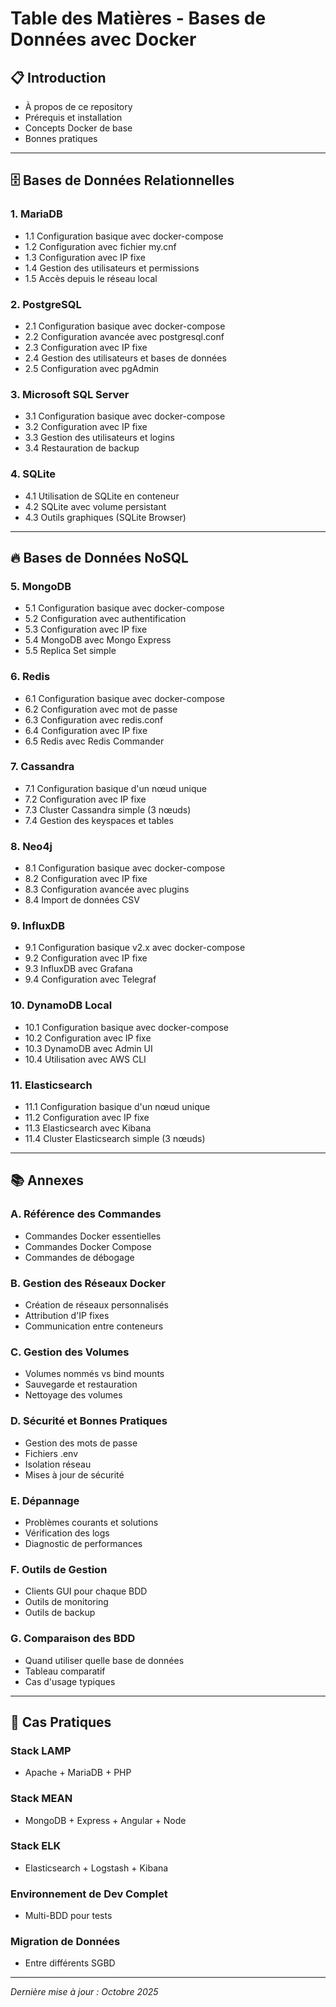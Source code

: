 # Table des Matières - Bases de Données avec Docker

## 📋 Introduction
- À propos de ce repository
- Prérequis et installation
- Concepts Docker de base
- Bonnes pratiques

---

## 🗄️ Bases de Données Relationnelles

### 1. MariaDB
- 1.1 Configuration basique avec docker-compose
- 1.2 Configuration avec fichier my.cnf
- 1.3 Configuration avec IP fixe
- 1.4 Gestion des utilisateurs et permissions
- 1.5 Accès depuis le réseau local

### 2. PostgreSQL
- 2.1 Configuration basique avec docker-compose
- 2.2 Configuration avancée avec postgresql.conf
- 2.3 Configuration avec IP fixe
- 2.4 Gestion des utilisateurs et bases de données
- 2.5 Configuration avec pgAdmin

### 3. Microsoft SQL Server
- 3.1 Configuration basique avec docker-compose
- 3.2 Configuration avec IP fixe
- 3.3 Gestion des utilisateurs et logins
- 3.4 Restauration de backup

### 4. SQLite
- 4.1 Utilisation de SQLite en conteneur
- 4.2 SQLite avec volume persistant
- 4.3 Outils graphiques (SQLite Browser)

---

## 🔥 Bases de Données NoSQL

### 5. MongoDB
- 5.1 Configuration basique avec docker-compose
- 5.2 Configuration avec authentification
- 5.3 Configuration avec IP fixe
- 5.4 MongoDB avec Mongo Express
- 5.5 Replica Set simple

### 6. Redis
- 6.1 Configuration basique avec docker-compose
- 6.2 Configuration avec mot de passe
- 6.3 Configuration avec redis.conf
- 6.4 Configuration avec IP fixe
- 6.5 Redis avec Redis Commander

### 7. Cassandra
- 7.1 Configuration basique d'un nœud unique
- 7.2 Configuration avec IP fixe
- 7.3 Cluster Cassandra simple (3 nœuds)
- 7.4 Gestion des keyspaces et tables

### 8. Neo4j
- 8.1 Configuration basique avec docker-compose
- 8.2 Configuration avec IP fixe
- 8.3 Configuration avancée avec plugins
- 8.4 Import de données CSV

### 9. InfluxDB
- 9.1 Configuration basique v2.x avec docker-compose
- 9.2 Configuration avec IP fixe
- 9.3 InfluxDB avec Grafana
- 9.4 Configuration avec Telegraf

### 10. DynamoDB Local
- 10.1 Configuration basique avec docker-compose
- 10.2 Configuration avec IP fixe
- 10.3 DynamoDB avec Admin UI
- 10.4 Utilisation avec AWS CLI

### 11. Elasticsearch
- 11.1 Configuration basique d'un nœud unique
- 11.2 Configuration avec IP fixe
- 11.3 Elasticsearch avec Kibana
- 11.4 Cluster Elasticsearch simple (3 nœuds)

---

## 📚 Annexes

### A. Référence des Commandes
- Commandes Docker essentielles
- Commandes Docker Compose
- Commandes de débogage

### B. Gestion des Réseaux Docker
- Création de réseaux personnalisés
- Attribution d'IP fixes
- Communication entre conteneurs

### C. Gestion des Volumes
- Volumes nommés vs bind mounts
- Sauvegarde et restauration
- Nettoyage des volumes

### D. Sécurité et Bonnes Pratiques
- Gestion des mots de passe
- Fichiers .env
- Isolation réseau
- Mises à jour de sécurité

### E. Dépannage
- Problèmes courants et solutions
- Vérification des logs
- Diagnostic de performances

### F. Outils de Gestion
- Clients GUI pour chaque BDD
- Outils de monitoring
- Outils de backup

### G. Comparaison des BDD
- Quand utiliser quelle base de données
- Tableau comparatif
- Cas d'usage typiques

---

## 🚀 Cas Pratiques

### Stack LAMP
- Apache + MariaDB + PHP

### Stack MEAN
- MongoDB + Express + Angular + Node

### Stack ELK
- Elasticsearch + Logstash + Kibana

### Environnement de Dev Complet
- Multi-BDD pour tests

### Migration de Données
- Entre différents SGBD

---

*Dernière mise à jour : Octobre 2025*
